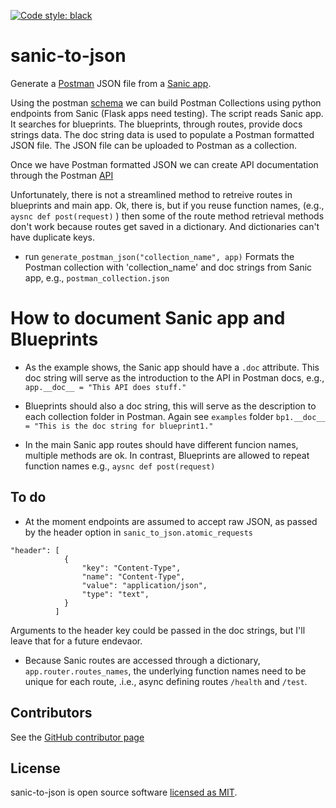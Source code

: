 <a href="https://github.com/psf/black"><img alt="Code style: black" src="https://img.shields.io/badge/code%20style-black-000000.svg"></a>
# sanic-to-json
Generate a [Postman](https://www.getpostman.com) JSON file from a [Sanic app](https://sanic.readthedocs.io/en/latest/index.html#). 

Using the postman [schema](https://schema.getpostman.com/json/collection/v2.1.0/collection.json) we can build Postman Collections using python endpoints from Sanic (Flask apps need testing). The script reads Sanic app. It searches for blueprints. The blueprints, through routes, provide docs strings data. The doc string data is used to populate a Postman formatted JSON file. The JSON file can be uploaded to Postman as a collection. 

Once we have Postman formatted JSON we can create API documentation through the Postman [API](https://docs.api.getpostman.com/?version=latest#3190c896-4216-a0a3-aa38-a041d0c2eb72)

Unfortunately, there is not a streamlined method to retreive routes in blueprints and main app. Ok, there is, but if you reuse function names, (e.g., `aysnc def post(request)` ) then some of the route method retrieval methods don't work because routes get saved in a dictionary. And dictionaries can't have duplicate keys. 

- run `generate_postman_json("collection_name", app)` Formats the Postman collection with 'collection_name' and doc strings from Sanic app, e.g., `postman_collection.json` 

# How to document Sanic app and Blueprints
- As the example shows, the Sanic app should have a `.doc` attribute. This doc string will serve as the introduction to the API in Postman docs, e.g., `app.__doc__ = "This API does stuff."`

- Blueprints should also a doc string, this will serve as the description to each collection folder in Postman. Again see `examples` folder
`bp1.__doc__ = "This is the doc string for blueprint1."`

- In the main Sanic app routes should have different funcion names, multiple methods are ok. In contrast, Blueprints are allowed to repeat function names e.g., `aysnc def post(request)`

## To do 
- At the moment endpoints are assumed to accept raw JSON, as passed by the header option in `sanic_to_json.atomic_requests`  
```
"header": [
            {
                "key": "Content-Type",
                "name": "Content-Type",
                "value": "application/json",
                "type": "text",
            }
          ]
```
Arguments to the header key could be passed in the doc strings, but I'll leave that for a future endevaor. 

- Because Sanic routes are accessed through a dictionary, `app.router.routes_names`, the underlying function names need to be unique for each route, .i.e., async defining routes `/health` and `/test`. 


## Contributors

See the [GitHub contributor page](https://github.com/kountable/sanic-to-json/graphs/contributors)


## License

sanic-to-json is open source software [licensed as MIT](https://github.com/kountable/sanic-to-json/blob/master/LICENSE).